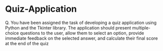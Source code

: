 # Quiz-Application

Q. You have been assigned the task of developing a quiz application using Python and the Tkinter library. The application should present multiple-choice questions to the user, allow them to select an option, provide immediate feedback on the selected answer, and calculate their final score at the end of the quiz
